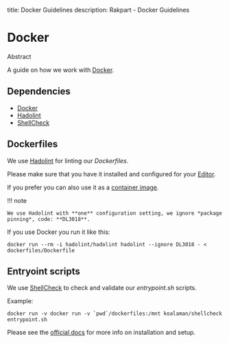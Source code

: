 title: Docker Guidelines
description: Rakpart - Docker Guidelines

# Docker

Abstract

A guide on how we work with [Docker](https://docker.com).

## Dependencies

- [Docker](https://docker.com)
- [Hadolint](https://github.com/hadolint/hadolint)
- [ShellCheck](https://www.shellcheck.net/)

## Dockerfiles

We use [Hadolint](https://github.com/hadolint/hadolint) for linting our *Dockerfiles*.

Please make sure that you have it installed and configured for your [Editor](https://github.com/hadolint/hadolint/blob/master/docs/INTEGRATION.md).

If you prefer you can also use it as a [container image](https://github.com/hadolint/hadolint).

!!! note

    We use Hadolint with **one** configuration setting, we ignore *package pinning*, code: **DL3018**.


If you use Docker you run it like this:

```shell
docker run --rm -i hadolint/hadolint hadolint --ignore DL3018 - < dockerfiles/Dockerfile
```

## Entryoint scripts

We use [ShellCheck](https://www.shellcheck.net/) to check and validate our *entrypoint.sh* scripts.

Example:

```shell
docker run -v docker run -v `pwd`/dockerfiles:/mnt koalaman/shellcheck entrypoint.sh
```

Please see the [official docs](https://github.com/koalaman/shellcheck) for more info on installation and setup.
